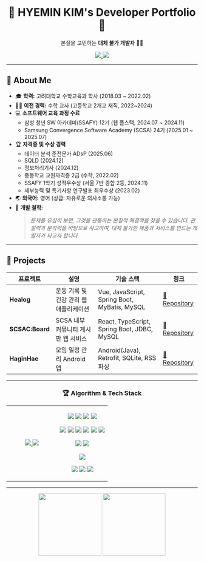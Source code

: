 <h1 align="center">🚀 <b>HYEMIN KIM's Developer Portfolio</b> 🚀</h1>

<p align="center">
  본질을 고민하는 <b>대체 불가 개발자</b> 👩‍💻
</p>

<p align="center">
  <a href="mailto:gpals0429@naver.com">
    <img src="https://img.shields.io/badge/Email-D14836?style=for-the-badge&logo=gmail&logoColor=white">
  </a>
  <a href="https://www.linkedin.com/in/hyenem">
    <img src="https://img.shields.io/badge/LinkedIn-0077B5?style=for-the-badge&logo=linkedin&logoColor=white">
  </a>
</p>

---

## 👤 About Me

- 🎓 **학력:** 고려대학교 수학교육과 학사 (2018.03 ~ 2022.02)
- 👨‍🏫 **이전 경력:** 수학 교사 (고등학교 2개교 재직, 2022~2024)
- 💻 **소프트웨어 교육 과정 수료**
  - 삼성 청년 SW 아카데미(SSAFY) 12기 (웹 풀스택, 2024.07 ~ 2024.11)
  - Samsung Convergence Software Academy (SCSA) 24기 (2025.01 ~ 2025.07)
- 🏆 **자격증 및 수상 경력**
  - 데이터 분석 준전문가 ADsP (2025.06)
  - SQLD (2024.12)
  - 정보처리기사 (2024.12)
  - 중등학교 교원자격증 2급 (수학, 2022.02)
  - SSAFY 1학기 성적우수상 (서울 7반 종합 2등, 2024.11)
  - 세부능력 및 특기사항 연구발표 최우수상 (2023.02)
- 🌏 **외국어:** 영어 (상급: 자유로운 의사소통 가능)
- 🎯 **개발 철학:**  
  > *문제를 유심히 보면, 그것을 관통하는 본질적 해결책을 찾을 수 있습니다. 관찰력과 분석력을 바탕으로 사고하여, 대체 불가한 제품과 서비스를 만드는 개발자가 되고자 합니다.*

---

## 🚀 Projects

| 프로젝트 | 설명 | 기술 스택 | 링크 |
|---|---|---|---|
| **Healog** | 운동 기록 및 건강 관리 웹 애플리케이션 | Vue, JavaScript, Spring Boot, MyBatis, MySQL | [🔗 Repository](https://github.com/hyenem/SSAFY_finalPJT_YYHM) |
| **SCSAC:Board** | SCSA 내부 커뮤니티 게시판 웹 서비스 | React, TypeScript, Spring Boot, JDBC, MySQL | [🔗 Repository](https://github.com/hyenem/scsac) |
| **HaginHae** | 모임 일정 관리 Android 앱 | Android(Java), Retrofit, SQLite, RSS 파싱 | [🔗 Repository](https://github.com/hyenem/haginhae) |

---

<div align="center">
  <h3>🏆 Algorithm & Tech Stack</h3>
  <table border="0">
    <tr>
      <td align="center" width="50%">
        <a href="https://solved.ac/hyenem/">
          <img src="http://mazassumnida.wtf/api/v2/generate_badge?boj=hyenem">
          <img src="http://mazandi.herokuapp.com/api?handle=hyenem&theme=warm"/>
        </a>
      </td>
      <td align="center" width="50%">
        <p>
          <img src="https://img.shields.io/badge/Java-007396?style=for-the-badge&logo=java&logoColor=white">
          <img src="https://img.shields.io/badge/Python-3776AB?style=for-the-badge&logo=python&logoColor=white">
          <img src="https://img.shields.io/badge/C-A8B9CC?style=for-the-badge&logo=c&logoColor=white">
          <img src="https://img.shields.io/badge/C++-00599C?style=for-the-badge&logo=c%2B%2B&logoColor=white">
        </p>
        <p>
          <img src="https://img.shields.io/badge/JavaScript-F7DF1E?style=for-the-badge&logo=javascript&logoColor=black">
          <img src="https://img.shields.io/badge/TypeScript-3178C6?style=for-the-badge&logo=typescript&logoColor=white">
          <img src="https://img.shields.io/badge/HTML5-E34F26?style=for-the-badge&logo=html5&logoColor=white">
          <img src="https://img.shields.io/badge/CSS3-1572B6?style=for-the-badge&logo=css3&logoColor=white">
          <img src="https://img.shields.io/badge/Vue.js-4FC08D?style=for-the-badge&logo=vue.js&logoColor=white">
          <img src="https://img.shields.io/badge/React-61DAFB?style=for-the-badge&logo=react&logoColor=black">
        </p>
        <p>
          <img src="https://img.shields.io/badge/Spring Boot-6DB33F?style=for-the-badge&logo=springboot&logoColor=white">
          <img src="https://img.shields.io/badge/MySQL-4479A1?style=for-the-badge&logo=mysql&logoColor=white">
        </p>
        <p>
          <img src="https://img.shields.io/badge/Android-3DDC84?style=for-the-badge&logo=android&logoColor=white">
        </p>
        <p>
          <img src="https://img.shields.io/badge/Git-F05032?style=for-the-badge&logo=git&logoColor=white">
          <img src="https://img.shields.io/badge/Figma-F24E1E?style=for-the-badge&logo=figma&logoColor=white">
          <img src="https://img.shields.io/badge/Notion-000000?style=for-the-badge&logo=notion&logoColor=white">
        </p>
      </td>
    </tr>
  </table>
</div>

---

<p align="center">
  <img src="https://github-readme-stats.vercel.app/api?username=hyenem&show_icons=true&theme=tokyonight" height="165">
  <img src="https://github-readme-stats.vercel.app/api/top-langs/?username=hyenem&layout=compact&theme=tokyonight" height="165">
</p>

